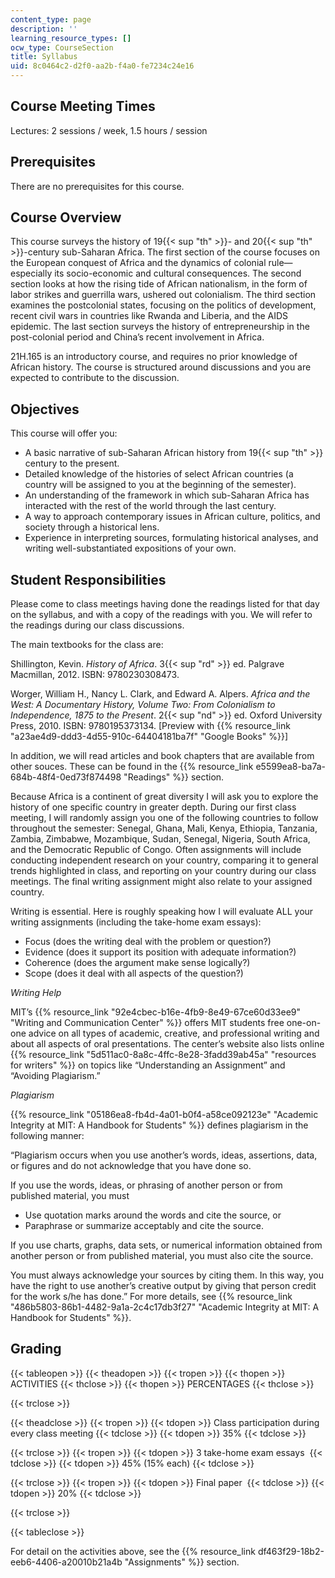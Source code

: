 ```yaml
---
content_type: page
description: ''
learning_resource_types: []
ocw_type: CourseSection
title: Syllabus
uid: 8c0464c2-d2f0-aa2b-f4a0-fe7234c24e16
---
```


Course Meeting Times
--------------------

Lectures: 2 sessions / week, 1.5 hours / session

Prerequisites
-------------

There are no prerequisites for this course.

Course Overview
---------------

This course surveys the history of 19{{< sup "th" >}}\- and 20{{< sup "th" >}}\-century sub-Saharan Africa. The first section of the course focuses on the European conquest of Africa and the dynamics of colonial rule—especially its socio-economic and cultural consequences. The second section looks at how the rising tide of African nationalism, in the form of labor strikes and guerrilla wars, ushered out colonialism. The third section examines the postcolonial states, focusing on the politics of development, recent civil wars in countries like Rwanda and Liberia, and the AIDS epidemic. The last section surveys the history of entrepreneurship in the post-colonial period and China’s recent involvement in Africa.

21H.165 is an introductory course, and requires no prior knowledge of African history. The course is structured around discussions and you are expected to contribute to the discussion.

Objectives
----------

This course will offer you:

*   A basic narrative of sub-Saharan African history from 19{{< sup "th" >}} century to the present.
*   Detailed knowledge of the histories of select African countries (a country will be assigned to you at the beginning of the semester).
*   An understanding of the framework in which sub-Saharan Africa has interacted with the rest of the world through the last century.
*   A way to approach contemporary issues in African culture, politics, and society through a historical lens.
*   Experience in interpreting sources, formulating historical analyses, and writing well-substantiated expositions of your own.

Student Responsibilities
------------------------

Please come to class meetings having done the readings listed for that day on the syllabus, and with a copy of the readings with you. We will refer to the readings during our class discussions.

The main textbooks for the class are:

Shillington, Kevin. _History of Africa_. 3{{< sup "rd" >}} ed. Palgrave Macmillan, 2012. ISBN: 9780230308473. 

Worger, William H., Nancy L. Clark, and Edward A. Alpers. _Africa and the West: A Documentary History, Volume Two: From Colonialism to Independence, 1875 to the Present_. 2{{< sup "nd" >}} ed. Oxford University Press, 2010. ISBN: 9780195373134. \[Preview with {{% resource_link "a23ae4d9-ddd3-4d55-910c-64404181ba7f" "Google Books" %}}\]

In addition, we will read articles and book chapters that are available from other souces. These can be found in the {{% resource_link e5599ea8-ba7a-684b-48f4-0ed73f874498 "Readings" %}} section.

Because Africa is a continent of great diversity I will ask you to explore the history of one specific country in greater depth. During our first class meeting, I will randomly assign you one of the following countries to follow throughout the semester: Senegal, Ghana, Mali, Kenya, Ethiopia, Tanzania, Zambia, Zimbabwe, Mozambique, Sudan, Senegal, Nigeria, South Africa, and the Democratic Republic of Congo. Often assignments will include conducting independent research on your country, comparing it to general trends highlighted in class, and reporting on your country during our class meetings. The final writing assignment might also relate to your assigned country.

Writing is essential. Here is roughly speaking how I will evaluate ALL your writing assignments (including the take-home exam essays):

*   Focus (does the writing deal with the problem or question?)
*   Evidence (does it support its position with adequate information?)
*   Coherence (does the argument make sense logically?)
*   Scope (does it deal with all aspects of the question?)

_Writing Help_

MIT’s {{% resource_link "92e4cbec-b16e-4fb9-8e49-67ce60d33ee9" "Writing and Communication Center" %}} offers MIT students free one-on-one advice on all types of academic, creative, and professional writing and about all aspects of oral presentations. The center’s website also lists online {{% resource_link "5d511ac0-8a8c-4ffc-8e28-3fadd39ab45a" "resources for writers" %}} on topics like “Understanding an Assignment” and “Avoiding Plagiarism.”

_Plagiarism_

{{% resource_link "05186ea8-fb4d-4a01-b0f4-a58ce092123e" "Academic Integrity at MIT: A Handbook for Students" %}} defines plagiarism in the following manner: 

“Plagiarism occurs when you use another’s words, ideas, assertions, data, or figures and do not acknowledge that you have done so.

If you use the words, ideas, or phrasing of another person or from published material, you must

*   Use quotation marks around the words and cite the source, or
*   Paraphrase or summarize acceptably and cite the source.

If you use charts, graphs, data sets, or numerical information obtained from another person or from published material, you must also cite the source.

You must always acknowledge your sources by citing them. In this way, you have the right to use another’s creative output by giving that person credit for the work s/he has done.” For more details, see {{% resource_link "486b5803-86b1-4482-9a1a-2c4c17db3f27" "Academic Integrity at MIT: A Handbook for Students" %}}.

Grading
-------

{{< tableopen >}}
{{< theadopen >}}
{{< tropen >}}
{{< thopen >}}
ACTIVITIES
{{< thclose >}}
{{< thopen >}}
PERCENTAGES
{{< thclose >}}

{{< trclose >}}

{{< theadclose >}}
{{< tropen >}}
{{< tdopen >}}
Class participation during every class meeting
{{< tdclose >}}
{{< tdopen >}}
35%
{{< tdclose >}}

{{< trclose >}}
{{< tropen >}}
{{< tdopen >}}
3 take-home exam essays 
{{< tdclose >}}
{{< tdopen >}}
45% (15% each)
{{< tdclose >}}

{{< trclose >}}
{{< tropen >}}
{{< tdopen >}}
Final paper 
{{< tdclose >}}
{{< tdopen >}}
20%
{{< tdclose >}}

{{< trclose >}}

{{< tableclose >}}

For detail on the activities above, see the {{% resource_link df463f29-18b2-eeb6-4406-a20010b21a4b "Assignments" %}} section.